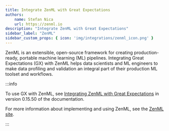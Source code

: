 ```yaml
---
title: Integrate ZenML with Great Expectations
authors:
    name: Stefan Nica
    url: https://zenml.io
description: "Integrate ZenML with Great Expectations"
sidebar_label: "ZenML"
sidebar_custom_props: { icon: 'img/integrations/zenml_icon.png' }
---
```


ZenML is an extensible, open-source framework for creating production-ready, portable machine learning (ML) pipelines.  Integrating Great Expectations (GX) with ZenML helps data scientists and ML engineers to make data profiling and validation an integral part of their
production ML toolset and workflows.

:::info 

To use GX with ZenML, see [Integrating ZenML with Great Expectations](/docs/0.15.50/integrations/integration_zenml) in version 0.15.50 of the documentation.

For more information about implementing and using ZenML, see the [ZenML site](https://docs.zenml.io/).

:::

